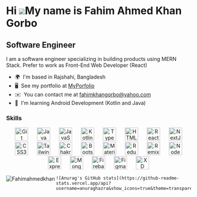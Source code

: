 Hi ![](https://user-images.githubusercontent.com/18350557/176309783-0785949b-9127-417c-8b55-ab5a4333674e.gif)My name is Fahim Ahmed Khan Gorbo
==============================================================================================================================================

Software Engineer
-----------------

I am a software engineer specializing in building products using MERN Stack. Prefer to work as Front-End Web Developer (React)

* 🌍  I'm based in Rajshahi, Bangladesh
* 🖥️  See my portfolio at [MyPorfolio](http://fahim-ahmed-khan-gorbo.netlify.app/)
* ✉️  You can contact me at [fahimkhangorbo@yahoo.com](mailto:fahimkhangorbo@yahoo.com)
* 🧠  I'm learning Android Development (Kotlin and Java)

### Skills

<p align="center">
    <a style="margin: 10px;" href="https://git-scm.com/" target="_blank" rel="noreferrer"><img
            src="https://raw.githubusercontent.com/danielcranney/readme-generator/main/public/icons/skills/git-colored.svg"
            width="36" height="36" alt="Git" /></a>
    <a style="margin: 10px;" href="https://www.oracle.com/java/" target="_blank" rel="noreferrer"><img
            src="https://raw.githubusercontent.com/danielcranney/readme-generator/main/public/icons/skills/java-colored.svg"
            width="36" height="36" alt="Java" /></a>
    <a style="margin: 10px;" href="https://developer.mozilla.org/en-US/docs/Web/JavaScript" target="_blank"
        rel="noreferrer"><img
            src="https://raw.githubusercontent.com/danielcranney/readme-generator/main/public/icons/skills/javascript-colored.svg"
            width="36" height="36" alt="JavaScript" /></a>
    <a style="margin: 10px;" href="https://kotlinlang.org/" target="_blank" rel="noreferrer"><img
            src="https://raw.githubusercontent.com/danielcranney/readme-generator/main/public/icons/skills/kotlin-colored.svg"
            width="36" height="36" alt="Kotlin" /></a>
    <a style="margin: 10px;" href="https://www.typescriptlang.org/" target="_blank" rel="noreferrer"><img
            src="https://raw.githubusercontent.com/danielcranney/readme-generator/main/public/icons/skills/typescript-colored.svg"
            width="36" height="36" alt="TypeScript" /></a>
    <a style="margin: 10px;" href="https://developer.mozilla.org/en-US/docs/Glossary/HTML5" target="_blank"
        rel="noreferrer"><img
            src="https://raw.githubusercontent.com/danielcranney/readme-generator/main/public/icons/skills/html5-colored.svg"
            width="36" height="36" alt="HTML5" /></a>
    <a style="margin: 10px;" href="https://reactjs.org/" target="_blank" rel="noreferrer"><img
            src="https://raw.githubusercontent.com/danielcranney/readme-generator/main/public/icons/skills/react-colored.svg"
            width="36" height="36" alt="React" /></a>
    <a style="margin: 10px;" href="https://nextjs.org/docs" target="_blank" rel="noreferrer"><img
            src="https://raw.githubusercontent.com/danielcranney/readme-generator/main/public/icons/skills/nextjs-colored.svg"
            width="36" height="36" alt="NextJs" /></a>
    <a style="margin: 10px;" href="https://www.w3.org/TR/CSS/#css" target="_blank" rel="noreferrer"><img
            src="https://raw.githubusercontent.com/danielcranney/readme-generator/main/public/icons/skills/css3-colored.svg"
            width="36" height="36" alt="CSS3" /></a>
    <a style="margin: 10px;" href="https://tailwindcss.com/" target="_blank" rel="noreferrer"><img
            src="https://raw.githubusercontent.com/danielcranney/readme-generator/main/public/icons/skills/tailwindcss-colored.svg"
            width="36" height="36" alt="TailwindCSS" /></a>
    <a style="margin: 10px;" href="https://chakra-ui.com/" target="_blank" rel="noreferrer"><img
            src="https://raw.githubusercontent.com/danielcranney/readme-generator/main/public/icons/skills/chakra-colored.svg"
            width="36" height="36" alt="Chakra UI" /></a>
    <a style="margin: 10px;" href="https://getbootstrap.com/" target="_blank" rel="noreferrer"><img
            src="https://raw.githubusercontent.com/danielcranney/readme-generator/main/public/icons/skills/bootstrap-colored.svg"
            width="36" height="36" alt="Bootstrap" /></a>
    <a style="margin: 10px;" href="https://mui.com/" target="_blank" rel="noreferrer"><img
            src="https://raw.githubusercontent.com/danielcranney/readme-generator/main/public/icons/skills/materialui-colored.svg"
            width="36" height="36" alt="Material UI" /></a>
    <a style="margin: 10px;" href="https://redux.js.org/" target="_blank" rel="noreferrer"><img
            src="https://raw.githubusercontent.com/danielcranney/readme-generator/main/public/icons/skills/redux-colored.svg"
            width="36" height="36" alt="Redux" /></a>
    <a style="margin: 10px;" href="https://remix.run/" target="_blank" rel="noreferrer"><img
            src="https://raw.githubusercontent.com/danielcranney/readme-generator/main/public/icons/skills/remix-colored.svg"
            width="36" height="36" alt="Remix" /></a>
    <a style="margin: 10px;" href="https://nodejs.org/en/" target="_blank" rel="noreferrer"><img
            src="https://raw.githubusercontent.com/danielcranney/readme-generator/main/public/icons/skills/nodejs-colored.svg"
            width="36" height="36" alt="NodeJS" /></a>
    <a style="margin: 10px;" href="https://expressjs.com/" target="_blank" rel="noreferrer"><img
            src="https://raw.githubusercontent.com/danielcranney/readme-generator/main/public/icons/skills/express-colored.svg"
            width="36" height="36" alt="Express" /></a>
    <a style="margin: 10px;" href="https://www.mongodb.com/" target="_blank" rel="noreferrer"><img
            src="https://raw.githubusercontent.com/danielcranney/readme-generator/main/public/icons/skills/mongodb-colored.svg"
            width="36" height="36" alt="MongoDB" /></a>
    <a style="margin: 10px;" href="https://firebase.google.com/" target="_blank" rel="noreferrer"><img
            src="https://raw.githubusercontent.com/danielcranney/readme-generator/main/public/icons/skills/firebase-colored.svg"
            width="36" height="36" alt="Firebase" /></a>
    <a style="margin: 10px;" href="https://www.figma.com/" target="_blank" rel="noreferrer"><img
            src="https://raw.githubusercontent.com/danielcranney/readme-generator/main/public/icons/skills/figma-colored.svg"
            width="36" height="36" alt="Figma" /></a>
    <a style="margin: 10px;" href="https://www.adobe.com/uk/products/xd.html" target="_blank" rel="noreferrer"><img
            src="https://raw.githubusercontent.com/danielcranney/readme-generator/main/public/icons/skills/xd-colored.svg"
            width="36" height="36" alt="XD" /></a>
</p>


<p>
    <img align="left"
        src="https://github-readme-stats.vercel.app/api?username=Fahimahmedkhan&show_icons=true&theme=transparent"
        alt="Fahimahmedkhan" />

    ![Anurag's GitHub stats](https://github-readme-stats.vercel.app/api?username=anuraghazra&show_icons=true&theme=transparent)
</p>
